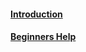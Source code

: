 #### [Introduction](/meerk40t/meerk40t/wiki)
#### [Beginners Help](/meerk40t/meerk40t/wiki/Beginners:-0.-So-you-now-have-a-K40-laser...)